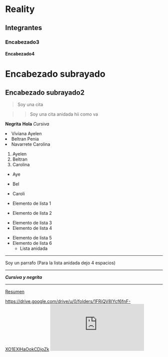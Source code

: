 # Reality

## Integrantes

### Encabezado3

#### Encabezado4

Encabezado subrayado
=== 

Encabezado subrayado2
--- 

> Soy una cita

>> Soy una cita anidada
>> hii
>> como va

**Negrita**
__Hola__
*Cursiva*

<li> Viviana Ayelen </li>
<li> Beltran Penia </li>
<li> Navarrete Carolina </li>

1. Ayelen
2. Beltran
3. Carolina

- Aye
- Bel
- Caroli

- Elemento de lista 1
- Elemento de lista 2
* Elemento de lista 3
* Elemento de lista 4
+ Elemento de lista 5
+ Elemento de lista 6
    + Lista anidada
---
Soy un parrafo (Para la lista anidada dejo 4 espacios)
***
***Cursiva y negrita***
___
[Resumen](https://drive.google.com/drive/u/0/folders/1FRiQV8IYcf6fnF-XO1EXlHaOokCDjoZk)

<https://drive.google.com/drive/u/0/folders/1FRiQV8IYcf6fnF-XO1EXlHaOokCDjoZk>
![Imagen](https://files.fm/thumb_show.php?i=w78fdrb62 "Imagen")


 
